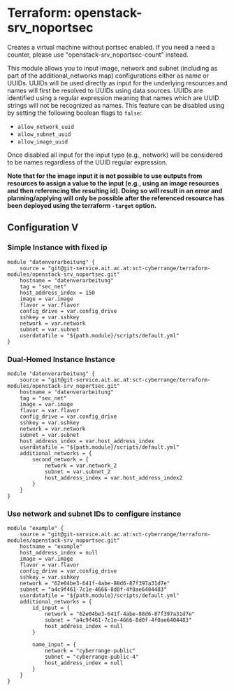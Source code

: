 # Terraform: openstack-srv_noportsec

Creates a virtual machine without portsec enabled. If you need a need a counter, please use "openstack-srv_noportsec-count" instead.

This module allows you to input image, network and subnet (including as part of the additional_networks map) configurations
either as name or UUIDs. UUIDs will be used directly as input for the underlying resources and names will first be resolved to UUIDs
using data sources. UUIDs are identified using a regular expression meaning that names which are UUID strings will not be recognized as names. This feature can be disabled using by setting the following boolean flags to `false`:

 - `allow_network_uuid`
 - `allow_subnet_uuid`
 - `allow_image_uuid`

Once disabled all input for the input type (e.g., network) will be considered to be names regardless of the UUID regular expression.

**Note that for the image input it is not possible to use outputs from resources to assign a value to the input (e.g., using an image resources and then referencing the resulting id). Doing so will result in an error and planning/applying will only be possible after the referenced resource has been deployed using the terraform `-target`
option.**

## Configuration V

### Simple Instance with fixed ip
```
module "datenverarbeitung" {
	source = "git@git-service.ait.ac.at:sct-cyberrange/terraform-modules/openstack-srv_noportsec.git"
	hostname = "datenverarbeitung"
	tag = "sec_net"
	host_address_index = 150
	image = var.image
	flavor = var.flavor
	config_drive = var.config_drive
	sshkey = var.sshkey
	network = var.network
	subnet = var.subnet
	userdatafile = "${path.module}/scripts/default.yml"
}

```

### Dual-Homed Instance Instance
```
module "datenverarbeitung" {
	source = "git@git-service.ait.ac.at:sct-cyberrange/terraform-modules/openstack-srv_noportsec.git"
	hostname = "datenverarbeitung"
	tag = "sec_net"
	image = var.image
	flavor = var.flavor
	config_drive = var.config_drive
	sshkey = var.sshkey
	network = var.network
	subnet = var.subnet
	host_address_index = var.host_address_index
	userdatafile = "${path.module}/scripts/default.yml"
	additional_networks = {
		second_network = {
			network = var.network_2
			subnet = var.subnet_2
			host_address_index = var.host_address_index2
		}
	}
}
```

### Use network and subnet IDs to configure instance

```
module "example" {
	source = "git@git-service.ait.ac.at:sct-cyberrange/terraform-modules/openstack-srv_noportsec.git"
	hostname = "example"
	host_address_index = null
	image = var.image
	flavor = var.flavor
	config_drive = var.config_drive
	sshkey = var.sshkey
	network = "62e04be3-641f-4abe-88d6-87f397a31d7e"
	subnet = "a4c9f461-7c1e-4666-8d0f-4f0ae6404483"
	userdatafile = "${path.module}/scripts/default.yml"
	additional_networks = {
		id_input = {
			network = "62e04be3-641f-4abe-88d6-87f397a31d7e"
			subnet = "a4c9f461-7c1e-4666-8d0f-4f0ae6404483"
			host_address_index = null
		}

		name_input = {
			network = "cyberrange-public"
			subnet = "cyberrange-public-4"
			host_address_index = null
		}
	}
}
```


